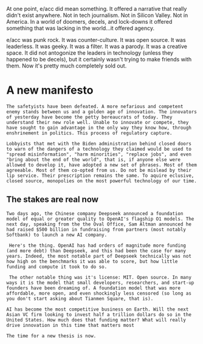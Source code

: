 At one point, e/acc did mean something. It offered a narrative that really didn't exist anywhere. Not in tech journalism. Not in Silicon Valley. Not in America. In a world of doomers, decels, and lock-downs it offered something that was lacking in the world...it offered agency.

e/acc was punk rock. It was counter-culture. It was open source. It was leaderless. It was geeky. It was a filter. It was a parody. It was a creative space. It did not antogonize the leaders in technology (unless they happened to be decels), but it certainly wasn't trying to make friends with them. Now it's pretty much completely sold out.

# A new manifesto

	The safetyists have been defeated. A more nefarious and competent enemy stands between us and a golden age of innovation. The innovators of yesterday have become the petty bereaucrats of today. They understand their new role well. Unable to innovate or compete, they have sought to gain advantage in the only way they know how, through enshrinement in politics. This process of regulatory capture.

	Lobbyists that met with the Biden administration behind closed doors to warn of the dangers of a technology they claimed would be used to "spread misinformation", "harm minorities", "replace jobs", and even "bring about the end of the world", that is, if anyone else were allowed to develop it, have adopted a new set of phrases. Most of them agreeable. Most of them co-opted from us. Do not be mislead by their lip service. Their prescription remains the same. To aquire eclusive, closed source, monopolies on the most powerful technology of our time.
## The stakes are real now

	Two days ago, the Chinese company Deepseek announced a foundation model of equal or greater quality to OpenAI's flagship O1 models. The next day, speaking from the the Oval Office, Sam Altman announced he had raised $500 billion in fundraising from partners (most notably Softbank) to launch a new AI company.

	 Here's the thing. OpenAI has had orders of magnitude more funding (and more debt) than Deepseek, and this had been the case for many years. Indeed, the most notable part of Deepseek technically was not how high on the benchmarks it was able to score, but how little funding and compute it took to do so.
	 
	 The other notable thing was it's license: MIT. Open source. In many ways it is the model that small developers, researchers, and start-up founders have been dreaming of. A foundation model that was more affordable, more open, and even shockingly less censored (so long as you don't start asking about Tianmen Square, that is).

	AI has become the most competitive business on Earth. Will the next Asian VC firm looking to invest half a trillion dollars do so in the United States. How much does that funding matter? What will really drive innovation in this time that matters most

	The time for a new thesis is now.



